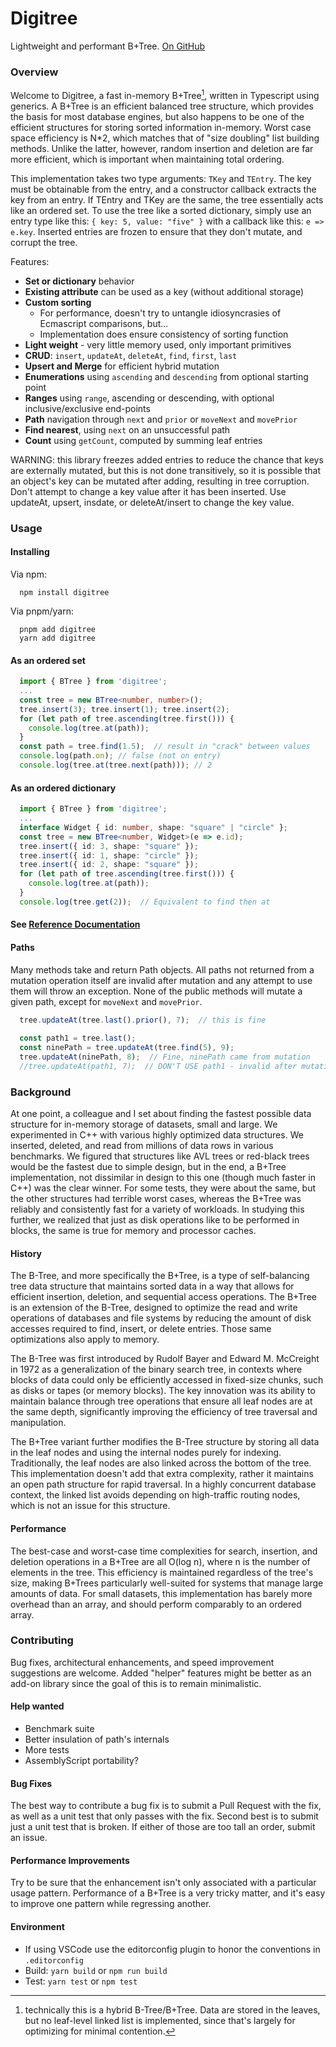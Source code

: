 # Digitree

Lightweight and performant B+Tree.  [On GitHub](https://github.com/Digithought/Digitree)

### Overview

Welcome to Digitree, a fast in-memory B+Tree[^1], written in Typescript using generics.  A B+Tree is an efficient balanced tree structure, which provides the basis for most database engines, but also happens to be one of the efficient structures for storing sorted information in-memory.  Worst case space efficiency is N*2, which matches that of "size doubling" list building methods.  Unlike the latter, however, random insertion and deletion are far more efficient, which is important when maintaining total ordering.

This implementation takes two type arguments: `TKey` and `TEntry`.  The key must be obtainable from the entry, and a constructor callback extracts the key from an entry.  If TEntry and TKey are the same, the tree essentially acts like an ordered set.  To use the tree like a sorted dictionary, simply use an entry type like this: `{ key: 5, value: "five" }` with a callback like this: `e => e.key`.  Inserted entries are frozen to ensure that they don't mutate, and corrupt the tree.

Features:
* **Set or dictionary** behavior
* **Existing attribute** can be used as a key (without additional storage)
* **Custom sorting**
  * For performance, doesn't try to untangle idiosyncrasies of Ecmascript comparisons, but...
  * Implementation does ensure consistency of sorting function
* **Light weight** - very little memory used, only important primitives
* **CRUD**: `insert`, `updateAt`, `deleteAt`, `find`, `first`, `last`
* **Upsert and Merge** for efficient hybrid mutation
* **Enumerations** using `ascending` and `descending` from optional starting point
* **Ranges** using `range`, ascending or descending, with optional inclusive/exclusive end-points
* **Path** navigation through `next` and `prior` or `moveNext` and `movePrior`
* **Find nearest**, using `next` on an unsuccessful path
* **Count** using `getCount`, computed by summing leaf entries

WARNING: this library freezes added entries to reduce the chance that keys are externally mutated, but this is not done transitively, so it is possible that an object's key can be mutated after adding, resulting in tree corruption.  Don't attempt to change a key value after it has been inserted.  Use updateAt, upsert, insdate, or deleteAt/insert to change the key value.

[^1]: technically this is a hybrid B-Tree/B+Tree.  Data are stored in the leaves, but no leaf-level linked list is implemented, since that's largely for optimizing for minimal contention.

### Usage

#### Installing

Via npm:
```
  npm install digitree
```

Via pnpm/yarn:
```
  pnpm add digitree
  yarn add digitree
```

#### As an ordered set

```ts
  import { BTree } from 'digitree';
  ...
  const tree = new BTree<number, number>();
  tree.insert(3); tree.insert(1); tree.insert(2);
  for (let path of tree.ascending(tree.first())) {
    console.log(tree.at(path));
  }
  const path = tree.find(1.5);  // result in "crack" between values
  console.log(path.on); // false (not on entry)
  console.log(tree.at(tree.next(path))); // 2
```

#### As an ordered dictionary

```ts
  import { BTree } from 'digitree';
  ...
  interface Widget { id: number, shape: "square" | "circle" };
  const tree = new BTree<number, Widget>(e => e.id);
  tree.insert({ id: 3, shape: "square" });
  tree.insert({ id: 1, shape: "circle" });
  tree.insert({ id: 2, shape: "square" });
  for (let path of tree.ascending(tree.first())) {
    console.log(tree.at(path));
  }
  console.log(tree.get(2));  // Equivalent to find then at
```

#### See [Reference Documentation](https://digithought.github.io/Digitree/)

#### Paths

Many methods take and return Path objects.  All paths not returned from a mutation operation itself are invalid after mutation and any attempt to use them will throw an exception.  None of the public methods will mutate a given path, except for `moveNext` and `movePrior`.

```ts
  tree.updateAt(tree.last().prior(), 7);  // this is fine
  
  const path1 = tree.last();
  const ninePath = tree.updateAt(tree.find(5), 9);
  tree.updateAt(ninePath, 8);  // Fine, ninePath came from mutation
  //tree.updateAt(path1, 7);  // DON'T USE path1 - invalid after mutation
```

### Background

At one point, a colleague and I set about finding the fastest possible data structure for in-memory storage of datasets, small and large.  We experimented in C++ with various highly optimized data structures.  We inserted, deleted, and read from millions of data rows in various benchmarks.  We figured that structures like AVL trees or red-black trees would be the fastest due to simple design, but in the end, a B+Tree implementation, not dissimilar in design to this one (though much faster in C++) was the clear winner.  For some tests, they were about the same, but the other structures had terrible worst cases, whereas the B+Tree was reliably and consistently fast for a variety of workloads.  In studying this further, we realized that just as disk operations like to be performed in blocks, the same is true for memory and processor caches.

#### History

The B-Tree, and more specifically the B+Tree, is a type of self-balancing tree data structure that maintains sorted data in a way that allows for efficient insertion, deletion, and sequential access operations. The B+Tree is an extension of the B-Tree, designed to optimize the read and write operations of databases and file systems by reducing the amount of disk accesses required to find, insert, or delete entries.  Those same optimizations also apply to memory.

The B-Tree was first introduced by Rudolf Bayer and Edward M. McCreight in 1972 as a generalization of the binary search tree, in contexts where blocks of data could only be efficiently accessed in fixed-size chunks, such as disks or tapes (or memory blocks). The key innovation was its ability to maintain balance through tree operations that ensure all leaf nodes are at the same depth, significantly improving the efficiency of tree traversal and manipulation.

The B+Tree variant further modifies the B-Tree structure by storing all data in the leaf nodes and using the internal nodes purely for indexing. Traditionally, the leaf nodes are also linked across the bottom of the tree.  This implementation doesn't add that extra complexity, rather it maintains an open path structure for rapid traversal.  In a highly concurrent database context, the linked list avoids depending on high-traffic routing nodes, which is not an issue for this structure.

#### Performance

The best-case and worst-case time complexities for search, insertion, and deletion operations in a B+Tree are all O(log n), where n is the number of elements in the tree. This efficiency is maintained regardless of the tree's size, making B+Trees particularly well-suited for systems that manage large amounts of data.  For small datasets, this implementation has barely more overhead than an array, and should perform comparably to an ordered array.

### Contributing

Bug fixes, architectural enhancements, and speed improvement suggestions are welcome.  Added "helper" features might be better as an add-on library since the goal of this is to remain minimalistic.

#### Help wanted

* Benchmark suite
* Better insulation of path's internals
* More tests
* AssemblyScript portability?

#### Bug Fixes

The best way to contribute a bug fix is to submit a Pull Request with the fix, as well as a unit test that only passes with the fix.  Second best is to submit just a unit test that is broken.  If either of those are too tall an order, submit an issue.

#### Performance Improvements

Try to be sure that the enhancement isn't only associated with a particular usage pattern.  Performance of a B+Tree is a very tricky matter, and it's easy to improve one pattern while regressing another.

#### Environment

* If using VSCode use the editorconfig plugin to honor the conventions in `.editorconfig`
* Build: `yarn build` or `npm run build`
* Test: `yarn test` or `npm test`
